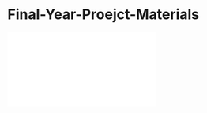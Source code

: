 # Final-Year-Proejct-Materials

![contents]([https://github.com/9453a730-7268-4d07-9bac-91e40bed1a70](https://github.com/g20021215/Final-Year-Proejct-Materials/blob/5517b1385f615d0a9055e92035c577d2b147fe8f/FYP%202030005058%20Slides.pdf)https://github.com/g20021215/Final-Year-Proejct-Materials/blob/5517b1385f615d0a9055e92035c577d2b147fe8f/FYP%202030005058%20Slides.pdf)
